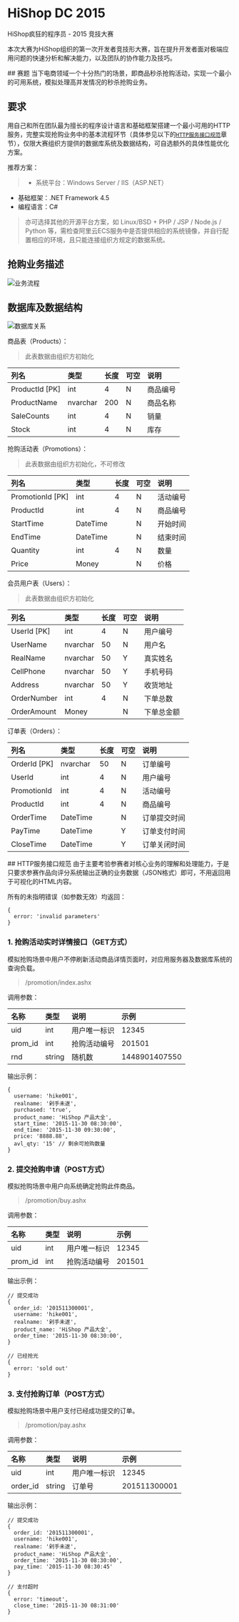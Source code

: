 # HiShop DC 2015
HiShop疯狂的程序员 - 2015 竞技大赛

本次大赛为HiShop组织的第一次开发者竞技形大赛，旨在提升开发者面对极端应用问题的快速分析和解决能力，以及团队的协作能力及技巧。

<a name="赛题" />
## 赛题
当下电商领域一个十分热门的场景，即商品秒杀抢购活动，实现一个最小的可用系统，模拟处理高并发情况的秒杀抢购业务。

## 要求
用自己和所在团队最为擅长的程序设计语言和基础框架搭建一个最小可用的HTTP服务，完整实现抢购业务中的基本流程环节（具体参见以下的[`HTTP服务接口规范`](#HTTP服务接口规范)章节），仅限大赛组织方提供的数据库系统及数据结构，可自选额外的具体性能优化方案。

推荐方案：
> * 系统平台：Windows Server / IIS（ASP.NET）
* 基础框架：.NET Framework 4.5
* 编程语言：C#

> 亦可选择其他的开源平台方案，如 Linux/BSD + PHP / JSP / Node.js / Python 等，需检查阿里云ECS服务中是否提供相应的系统镜像，并自行配置相应的环境，且只能连接组织方规定的数据系统。

## 抢购业务描述
![业务流程](http://him.hishop.com.cn/hishopdc2015/cg.png)

## 数据库及数据结构
![数据库关系](http://him.hishop.com.cn/hishopdc2015/ds.png)

商品表（Products）：
> 此表数据由组织方初始化

| 列名              | 类型      | 长度  | 可空  | 说明                |
| :---------------- | :-------- | :---- | :---- | :------------------ |
| ProductId [PK]    | int       | 4     | N     | 商品编号            |
| ProductName       | nvarchar  | 200   | N     | 商品名称            |
| SaleCounts        | int       | 4     | N     | 销量                |
| Stock             | int       | 4     | N     | 库存                |

抢购活动表（Promotions）：
> 此表数据由组织方初始化，不可修改

| 列名              | 类型      | 长度  | 可空  | 说明                |
| :---------------- | :-------- | :---- | :---- | :------------------ |
| PromotionId [PK]  | int       | 4     | N     | 活动编号            |
| ProductId         | int       | 4     | N     | 商品编号            |
| StartTime         | DateTime  |       | N     | 开始时间            |
| EndTime           | DateTime  |       | N     | 结束时间            |
| Quantity          | int       | 4     | N     | 数量                |
| Price             | Money     |       | N     | 价格                |

会员用户表（Users）：
> 此表数据由组织方初始化

| 列名              | 类型      | 长度  | 可空  | 说明                |
| :---------------- | :-------- | :---- | :---- | :------------------ |
| UserId [PK]       | int       | 4     | N     | 用户编号            |
| UserName          | nvarchar  | 50    | N     | 用户名              |
| RealName          | nvarchar  | 50    | Y     | 真实姓名            |
| CellPhone         | nvarchar  | 50    | Y     | 手机号码            |
| Address           | nvarchar  | 50    | Y     | 收货地址            |
| OrderNumber       | int       | 4     | N     | 下单总数            |
| OrderAmount       | Money     |       | N     | 下单总金额          |

订单表（Orders）：

| 列名              | 类型      | 长度  | 可空  | 说明                |
| :---------------- | :-------- | :---- | :---- | :------------------ |
| OrderId [PK]      | nvarchar  | 50    | N     | 订单编号            |
| UserId            | int       | 4     | N     | 用户编号            |
| PromotionId       | int       | 4     | N     | 活动编号            |
| ProductId         | int       | 4     | N     | 商品编号            |
| OrderTime         | DateTime  |       | N     | 订单提交时间        |
| PayTime           | DateTime  |       | Y     | 订单支付时间        |
| CloseTime         | DateTime  |       | Y     | 订单关闭时间        |

<a name="HTTP服务接口规范" />
## HTTP服务接口规范
由于主要考验参赛者对核心业务的理解和处理能力，于是只要求参赛作品向评分系统输出正确的业务数据（JSON格式）即可，不用返回用于可视化的HTML内容。

所有的未指明错误（如参数无效）均返回：
```
{
  error: 'invalid parameters'
}
```

### 1. 抢购活动实时详情接口（GET方式）
模拟抢购场景中用户不停刷新活动商品详情页面时，对应用服务器及数据库系统的查询负载。

> /promotion/index.ashx

调用参数：

| 名称        | 类型        | 说明          | 示例                    |
| :---------- | :---------- | :------------ | :---------------------- |
| uid         | int         | 用户唯一标识  | 12345                   |
| prom_id     | int         | 抢购活动编号  | 201501                  |
| rnd         | string      | 随机数        | 1448901407550           |

输出示例：
```
{
  username: 'hike001',
  realname: '剁手未遂',
  purchased: 'true',
  product_name: 'HiShop 产品大全',
  start_time: '2015-11-30 08:30:00',
  end_time: '2015-11-30 09:30:00',
  price: '8888.88',
  avl_qty: '15' // 剩余可抢购数量
}
```

### 2. 提交抢购申请（POST方式）
模拟抢购场景中用户向系统确定抢购此件商品。

> /promotion/buy.ashx

调用参数：

| 名称        | 类型        | 说明          | 示例                    |
| :---------- | :---------- | :------------ | :---------------------- |
| uid         | int         | 用户唯一标识  | 12345                   |
| prom_id     | int         | 抢购活动编号  | 201501                  |

输出示例：
```
// 提交成功
{
  order_id: '201511300001',
  username: 'hike001',
  realname: '剁手未遂',
  product_name: 'HiShop 产品大全',
  order_time: '2015-11-30 08:30:00',
}

// 已经抢光
{
  error: 'sold out'
}
```

### 3. 支付抢购订单（POST方式）
模拟抢购场景中用户支付已经成功提交的订单。

> /promotion/pay.ashx

调用参数：

| 名称        | 类型        | 说明          | 示例                    |
| :---------- | :---------- | :------------ | :---------------------- |
| uid         | int         | 用户唯一标识  | 12345                   |
| order_id    | string      | 订单号        | 201511300001            |

输出示例：
```
// 提交成功
{
  order_id: '201511300001',
  username: 'hike001',
  realname: '剁手未遂',
  product_name: 'HiShop 产品大全',
  order_time: '2015-11-30 08:30:00',
  pay_time: '2015-11-30 08:30:45'
}

// 支付超时
{
  error: 'timeout',
  close_time: '2015-11-30 08:31:00'
}
```


